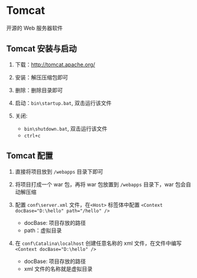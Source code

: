 # Tomcat

开源的 Web 服务器软件

## Tomcat 安装与启动

1. 下载：<http://tomcat.apache.org/>

2. 安装：解压压缩包即可

3. 删除：删除目录即可

4. 启动：`bin\startup.bat`, 双击运行该文件

5. 关闭:
    + `bin\shutdown.bat`, 双击运行该文件
    + `ctrl+c`

## Tomcat 配置

1. 直接将项目放到 `/webapps` 目录下即可

2. 将项目打成一个 war 包，再将 war 包放置到 `/webapps` 目录下，war 包会自动解压缩

3. 配置 `conf\server.xml` 文件，在`<Host>` 标签体中配置 `<Context docBase="D:\hello" path="/hello" />`
    + docBase: 项目存放的路径
    + path：虚拟目录

4. 在 `conf\Catalina\localhost` 创建任意名称的 xml 文件，在文件中编写 `<Context docBase="D:\hello" />`
    + docBase: 项目存放的路径
    + xml 文件的名称就是虚拟目录
